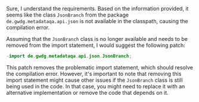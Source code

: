 Sure, I understand the requirements. Based on the information provided, it seems like the class `JsonBranch` from the package `de.gwdg.metadataqa.api.json` is not available in the classpath, causing the compilation error.

Assuming that the `JsonBranch` class is no longer available and needs to be removed from the import statement, I would suggest the following patch:
```java
-import de.gwdg.metadataqa.api.json.JsonBranch;
```
This patch removes the problematic import statement, which should resolve the compilation error. However, it's important to note that removing this import statement might cause other issues if the `JsonBranch` class is still being used in the code. In that case, you might need to replace it with an alternative implementation or remove the code that depends on it.